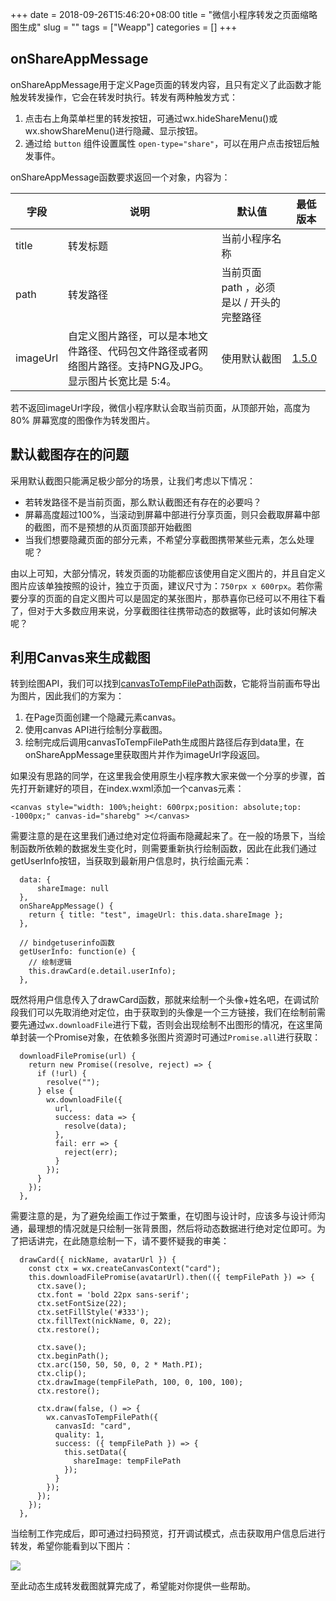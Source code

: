 +++
date = 2018-09-26T15:46:20+08:00
title = "微信小程序转发之页面缩略图生成"
slug = "" 
tags = ["Weapp"]
categories = []
+++

## onShareAppMessage

onShareAppMessage用于定义Page页面的转发内容，且只有定义了此函数才能触发转发操作，它会在转发时执行。转发有两种触发方式：

1. 点击右上角菜单栏里的转发按钮，可通过wx.hideShareMenu()或wx.showShareMenu()进行隐藏、显示按钮。
2. 通过给 `button` 组件设置属性 `open-type="share"`，可以在用户点击按钮后触发事件。

onShareAppMessage函数要求返回一个对象，内容为：

| 字段     | 说明                                                         | 默认值                                    | 最低版本                                                     |
| -------- | ------------------------------------------------------------ | ----------------------------------------- | ------------------------------------------------------------ |
| title    | 转发标题                                                     | 当前小程序名称                            |                                                              |
| path     | 转发路径                                                     | 当前页面 path ，必须是以 / 开头的完整路径 |                                                              |
| imageUrl | 自定义图片路径，可以是本地文件路径、代码包文件路径或者网络图片路径。支持PNG及JPG。显示图片长宽比是 5:4。 | 使用默认截图                              | [1.5.0](https://developers.weixin.qq.com/miniprogram/dev/framework/compatibility.html) |

若不返回imageUrl字段，微信小程序默认会取当前页面，从顶部开始，高度为 80% 屏幕宽度的图像作为转发图片。

## 默认截图存在的问题

采用默认截图只能满足极少部分的场景，让我们考虑以下情况：

- 若转发路径不是当前页面，那么默认截图还有存在的必要吗？
- 屏幕高度超过100%，当滚动到屏幕中部进行分享页面，则只会截取屏幕中部的截图，而不是预想的从页面顶部开始截图
- 当我们想要隐藏页面的部分元素，不希望分享截图携带某些元素，怎么处理呢？

由以上可知，大部分情况，转发页面的功能都应该使用自定义图片的，并且自定义图片应该单独按照的设计，独立于页面，建议尺寸为：`750rpx x 600rpx`。若你需要分享的页面的自定义图片可以是固定的某张图片，那恭喜你已经可以不用往下看了，但对于大多数应用来说，分享截图往往携带动态的数据等，此时该如何解决呢？

## 利用Canvas来生成截图

转到绘图API，我们可以找到[canvasToTempFilePath](https://developers.weixin.qq.com/miniprogram/dev/api/canvas/temp-file.html)函数，它能将当前画布导出为图片，因此我们的方案为：

1. 在Page页面创建一个隐藏元素canvas。
2. 使用canvas API进行绘制分享截图。
3. 绘制完成后调用canvasToTempFilePath生成图片路径后存到data里，在onShareAppMessage里获取图片并作为imageUrl字段返回。

如果没有思路的同学，在这里我会使用原生小程序教大家来做一个分享的步骤，首先打开新建好的项目，在index.wxml添加一个canvas元素：

```
<canvas style="width: 100%;height: 600rpx;position: absolute;top: -1000px;" canvas-id="sharebg" ></canvas> 
```

需要注意的是在这里我们通过绝对定位将画布隐藏起来了。在一般的场景下，当绘制函数所依赖的数据发生变化时，则需要重新执行绘制函数，因此在此我们通过getUserInfo按钮，当获取到最新用户信息时，执行绘画元素：

```
  data: {
      shareImage: null
  },
  onShareAppMessage() {
    return { title: "test", imageUrl: this.data.shareImage };
  },
  
  // bindgetuserinfo函数
  getUserInfo: function(e) {
    // 绘制逻辑
    this.drawCard(e.detail.userInfo);
  },
```

既然将用户信息传入了drawCard函数，那就来绘制一个头像+姓名吧，在调试阶段我们可以先取消绝对定位，由于获取到的头像是一个三方链接，我们在绘制前需要先通过`wx.downloadFile`进行下载，否则会出现绘制不出图形的情况，在这里简单封装一个Promise对象，在依赖多张图片资源时可通过`Promise.all`进行获取：

```
  downloadFilePromise(url) {
    return new Promise((resolve, reject) => {
      if (!url) {
        resolve("");
      } else {
        wx.downloadFile({
          url,
          success: data => {
            resolve(data);
          },
          fail: err => {
            reject(err);
          }
        });
      }
    });
  },
```

需要注意的是，为了避免绘画工作过于繁重，在切图与设计时，应该多与设计师沟通，最理想的情况就是只绘制一张背景图，然后将动态数据进行绝对定位即可。为了把话讲完，在此随意绘制一下，请不要怀疑我的审美：

```
  drawCard({ nickName, avatarUrl }) {
    const ctx = wx.createCanvasContext("card");
    this.downloadFilePromise(avatarUrl).then(({ tempFilePath }) => {
      ctx.save();
      ctx.font = 'bold 22px sans-serif';
      ctx.setFontSize(22);
      ctx.setFillStyle('#333');
      ctx.fillText(nickName, 0, 22);
      ctx.restore();

      ctx.save();
      ctx.beginPath();
      ctx.arc(150, 50, 50, 0, 2 * Math.PI);
      ctx.clip();
      ctx.drawImage(tempFilePath, 100, 0, 100, 100);
      ctx.restore();

      ctx.draw(false, () => {
        wx.canvasToTempFilePath({
          canvasId: "card",
          quality: 1,
          success: ({ tempFilePath }) => {
            this.setData({
              shareImage: tempFilePath
            });
          }
        });
      });
    });
  },
```

当绘制工作完成后，即可通过扫码预览，打开调试模式，点击获取用户信息后进行转发，希望你能看到以下图片：

![](http://7xp5r4.com1.z0.glb.clouddn.com/18-9-26/29117968.jpg)

至此动态生成转发截图就算完成了，希望能对你提供一些帮助。
